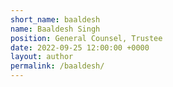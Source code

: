 ```yaml
---
short_name: baaldesh
name: Baaldesh Singh
position: General Counsel, Trustee
date: 2022-09-25 12:00:00 +0000
layout: author
permalink: /baaldesh/
---
```

